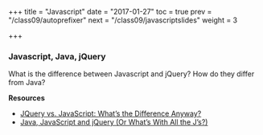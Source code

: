 +++
title = "Javascript"
date = "2017-01-27"
toc = true
prev = "/class09/autoprefixer"
next = "/class09/javascriptslides"
weight = 3

+++

### Javascript, Java, jQuery

What is the difference between Javascript and jQuery?  How do they differ from Java?

**Resources**

- [JQuery vs. JavaScript: What’s the Difference Anyway?](https://blog.udemy.com/jquery-vs-javascript/)
- [Java, JavaScript and jQuery (Or What’s With All the J’s?)](http://blog.mindscapesolutions.com/2012/03/15/java-javascript-and-jquery-or-whats-with-all-the-js/)


